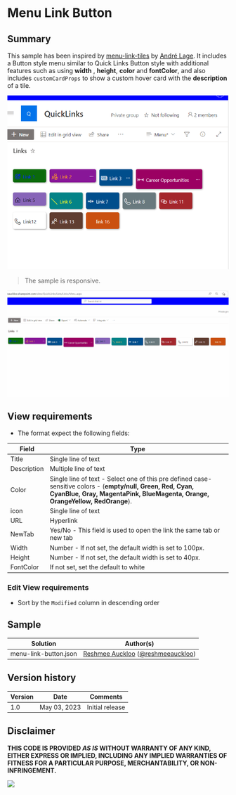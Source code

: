 # Menu Link Button

## Summary

This sample has been inspired by [menu-link-tiles](https://github.com/pnp/List-Formatting/tree/master/view-samples/menu-link-tiles) by [André Lage](https://twitter.com/aaclage). It includes a Button style menu similar to Quick Links Button style with additional features such as using **width** , **height**, **color** and **fontColor**, and also includes `customCardProps` to show a custom hover card with the **description** of a tile.

![screenshot of the sample](./assets/screenshot.png)

> The sample is responsive.  

![Quick Links Button Style ](./assets/screenshot.gif)

## View requirements

- The format expect the following fields:

Field |Type
--------|---------
Title | Single line of text
Description | Multiple line of text
Color | Single line of text - Select one of this pre defined case-sensitive colors - (**empty/null, Green, Red, Cyan, CyanBlue, Gray, MagentaPink, BlueMagenta, Orange, OrangeYellow, RedOrange**).
icon | Single line of text
URL | Hyperlink
NewTab | Yes/No - This field is used to open the link the same tab or new tab
Width | Number - If not set, the default width is set to 100px.
Height | Number - If not set, the default width is set to 40px.
FontColor | If not set, set the default to white

### Edit View requirements

- Sort by the `Modified` column in descending order

## Sample

Solution|Author(s)
--------|---------
menu-link-button.json | [Reshmee Auckloo](https://github.com/reshmee011) ([@reshmeeauckloo](https://twitter.com/reshmeeauckloo))

## Version history

Version|Date|Comments
-------|----|--------
1.0|May 03, 2023|Initial release

## Disclaimer

**THIS CODE IS PROVIDED *AS IS* WITHOUT WARRANTY OF ANY KIND, EITHER EXPRESS OR IMPLIED, INCLUDING ANY IMPLIED WARRANTIES OF FITNESS FOR A PARTICULAR PURPOSE, MERCHANTABILITY, OR NON-INFRINGEMENT.**

<img src="https://pnptelemetry.azurewebsites.net/list-formatting/view-samples/menu-link-button" />
